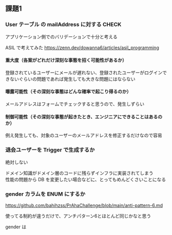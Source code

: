 ## 課題1

### User テーブル の mailAddress に対する CHECK

アプリケーション側でのバリデーションで十分と考える

ASIL で考えてみた
https://zenn.dev/dowanna6/articles/asil_programming

#### 重大度（各案がどれだけ深刻な事態を招く可能性があるか）

登録されているユーザーにメールが遅れない、登録されたユーザーがログインできないぐらいの問題であれば発生しても大きな問題にはならない

#### 曝露可能性（その深刻な事態はどんな確率で起こり得るのか）

メールアドレスはフォームでチェックすると思うので、発生しずらい

#### 制御可能性（その深刻な事態が起きたとき、エンジニアにできることはあるのか）

例え発生しても、対象のユーザーのメールアドレスを修正するだけなので容易


### 退会ユーザーを Trigger で生成するか

絶対しない

ドメイン知識がドメイン層のコードに残らずインフラに実装されてしまう  
性能の問題から DB を変更したい場合などに、とってもめんどくさいことになる

### gender カラムを ENUM にするか

https://github.com/bahihzss/PrAhaChallenge/blob/main/anti-pattern-6.md

使ってる制約が違うだけで、アンチパターン6とほとんど同じかなと思う

gender は
